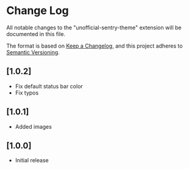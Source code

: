 # Change Log

All notable changes to the "unofficial-sentry-theme" extension will be documented in this file.

The format is based on [Keep a Changelog](https://keepachangelog.com/en/1.0.0/), and this project adheres to [Semantic Versioning](https://semver.org/spec/v2.0.0.html).


## [1.0.2]
- Fix default status bar color
- Fix typos
## [1.0.1]
- Added images
## [1.0.0]
- Initial release
